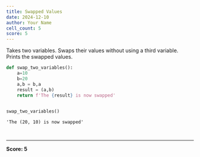 ```yaml
---
title: Swapped Values
date: 2024-12-10
author: Your Name
cell_count: 5
score: 5
---
```


Takes two variables.
Swaps their values without using a third variable.
Prints the swapped values.


```python
def swap_two_variables():
    a=10
    b=20
    a,b = b,a
    result = (a,b)
    return f'The {result} is now swapped'
    
```


```python
swap_two_variables()
```




    'The (20, 10) is now swapped'




```python

```


```python

```


---
**Score: 5**
